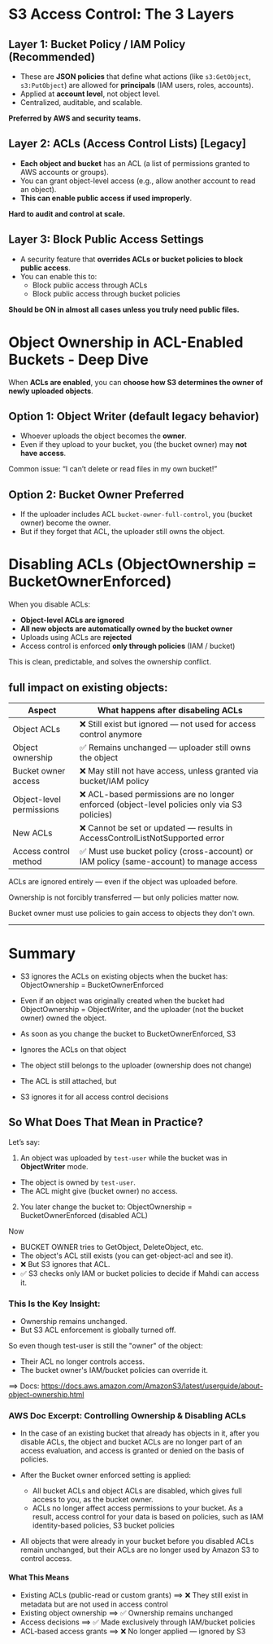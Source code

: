 # S3 Access Control: The 3 Layers

## Layer 1: Bucket Policy / IAM Policy (Recommended)

- These are **JSON policies** that define what actions (like `s3:GetObject`, `s3:PutObject`) are allowed for **principals** (IAM users, roles, accounts).
- Applied at **account level**, not object level.
- Centralized, auditable, and scalable.

**Preferred by AWS and security teams.**

## Layer 2: ACLs (Access Control Lists) [Legacy]

- **Each object and bucket** has an ACL (a list of permissions granted to AWS accounts or groups).
- You can grant object-level access (e.g., allow another account to read an object).
- **This can enable public access if used improperly**.

**Hard to audit and control at scale.**

## Layer 3: Block Public Access Settings

- A security feature that **overrides ACLs or bucket policies to block public access**.
- You can enable this to:
  - Block public access through ACLs
  - Block public access through bucket policies

**Should be ON in almost all cases unless you truly need public files.**

# Object Ownership in ACL-Enabled Buckets - Deep Dive

When **ACLs are enabled**, you can **choose how S3 determines the owner of newly uploaded objects**.

## Option 1: Object Writer (default legacy behavior)

- Whoever uploads the object becomes the **owner**.
- Even if they upload to your bucket, you (the bucket owner) may **not have access**.

Common issue: “I can’t delete or read files in my own bucket!”

## Option 2: Bucket Owner Preferred

- If the uploader includes ACL `bucket-owner-full-control`, you (bucket owner) become the owner.
- But if they forget that ACL, the uploader still owns the object.

# Disabling ACLs (ObjectOwnership = BucketOwnerEnforced)

When you disable ACLs:

- **Object-level ACLs are ignored**
- **All new objects are automatically owned by the bucket owner**
- Uploads using ACLs are **rejected**
- Access control is enforced **only through policies** (IAM / bucket)

This is clean, predictable, and solves the ownership conflict.

## full impact on existing objects:

| Aspect                   | What happens after disabeling ACLs                                                           |
| ------------------------ | -------------------------------------------------------------------------------------------- |
| Object ACLs              | ❌ Still exist but ignored — not used for access control anymore                             |
| Object ownership         | ✅ Remains unchanged — uploader still owns the object                                        |
| Bucket owner access      | ❌ May still not have access, unless granted via bucket/IAM policy                           |
| Object-level permissions | ❌ ACL-based permissions are no longer enforced (object-level policies only via S3 policies) |
| New ACLs                 | ❌ Cannot be set or updated — results in AccessControlListNotSupported error                 |
| Access control method    | ✅ Must use bucket policy (cross-account) or IAM policy (same-account) to manage access      |

ACLs are ignored entirely — even if the object was uploaded before.

Ownership is not forcibly transferred — but only policies matter now.

Bucket owner must use policies to gain access to objects they don't own.

---

# Summary

- S3 ignores the ACLs on existing objects when the bucket has: ObjectOwnership = BucketOwnerEnforced
- Even if an object was originally created when the bucket had ObjectOwnership = ObjectWriter, and the uploader (not the bucket owner) owned the object.
- As soon as you change the bucket to BucketOwnerEnforced, S3

- Ignores the ACLs on that object
- The object still belongs to the uploader (ownership does not change)
- The ACL is still attached, but
- S3 ignores it for all access control decisions

## So What Does That Mean in Practice?

Let’s say:

1. An object was uploaded by `test-user` while the bucket was in **ObjectWriter** mode.

- The object is owned by `test-user`.
- The ACL might give (bucket owner) no access.

2. You later change the bucket to: ObjectOwnership = BucketOwnerEnforced (disabled ACL)

Now

- BUCKET OWNER tries to GetObject, DeleteObject, etc.
- The object's ACL still exists (you can get-object-acl and see it).
- ❌ But S3 ignores that ACL.
- ✅ S3 checks only IAM or bucket policies to decide if Mahdi can access it.

### This Is the Key Insight:

- Ownership remains unchanged.
- But S3 ACL enforcement is globally turned off.

So even though test-user is still the "owner" of the object:

- Their ACL no longer controls access.
- The bucket owner's IAM/bucket policies can override it.

==> Docs: https://docs.aws.amazon.com/AmazonS3/latest/userguide/about-object-ownership.html

### AWS Doc Excerpt: Controlling Ownership & Disabling ACLs

- In the case of an existing bucket that already has objects in it, after you disable ACLs, the object and bucket ACLs are no longer part of an access evaluation, and access is granted or denied on the basis of policies.

- After the Bucket owner enforced setting is applied:
  - All bucket ACLs and object ACLs are disabled, which gives full access to you, as the bucket owner.
  - ACLs no longer affect access permissions to your bucket. As a result, access control for your data is based on policies, such as IAM identity-based policies, S3 bucket policies
- All objects that were already in your bucket before you disabled ACLs remain unchanged, but their ACLs are no longer used by Amazon S3 to control access.

#### What This Means

- Existing ACLs (public-read or custom grants) ==> ❌ They still exist in metadata but are not used in access control
- Existing object ownership ==> ✅ Ownership remains unchanged
- Access decisions ==> ✅ Made exclusively through IAM/bucket policies
- ACL-based access grants ==> ❌ No longer applied — ignored by S3
